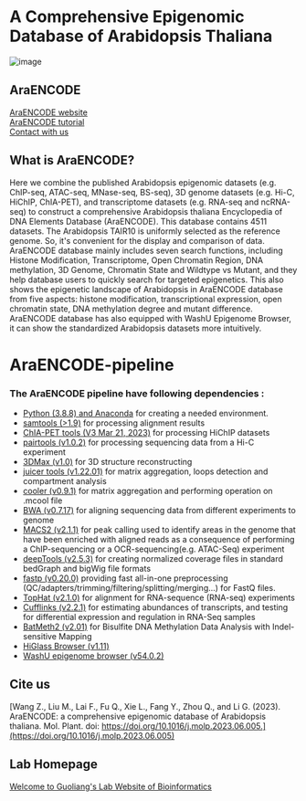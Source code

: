 # A Comprehensive Epigenomic Database of Arabidopsis Thaliana
![image](https://github.com/versarchey/AraENCODE-pipeline/blob/main/main.png)
## AraENCODE
[AraENCODE website](http://glab.hzau.edu.cn/AraENCODE/) <br>
[AraENCODE tutorial](http://glab.hzau.edu.cn/AraENCODE/pages/tutorial.html) <br>
[Contact with us](http://glab.hzau.edu.cn/AraENCODE/pages/contact.html)

## What is AraENCODE?
 Here we combine the published Arabidopsis epigenomic datasets (e.g. ChIP-seq, ATAC-seq, MNase-seq, BS-seq), 3D genome datasets (e.g. Hi-C, HiChIP, ChIA-PET), and transcriptome datasets (e.g. RNA-seq and ncRNA-seq) to construct a comprehensive Arabidopsis thaliana Encyclopedia of DNA Elements Database (AraENCODE). This database contains 4511 datasets. The Arabidopsis TAIR10 is uniformly selected as the reference genome. So, it's convenient for the display and comparison of data. AraENCODE database mainly includes seven search functions, including Histone Modification, Transcriptome, Open Chromatin Region, DNA methylation, 3D Genome, Chromatin State and Wildtype vs Mutant, and they help database users to quickly search for targeted epigenetics. This also shows the epigenetic landscape of Arabidopsis in AraENCODE database from five aspects: histone modification, transcriptional expression, open chromatin state, DNA methylation degree and mutant difference. AraENCODE database has also equipped with WashU Epigenome Browser, it can show the standardized Arabidopsis datasets more intuitively.<br>
# AraENCODE-pipeline
### The AraENCODE pipeline have following dependencies :
* [Python (3.8.8) and Anaconda](https://www.anaconda.com/) for creating a needed environment.
* [samtools (>1.9)](http://www.htslib.org/download/) for processing alignment results 
* [ChIA-PET tools (V3 Mar 21, 2023)](https://github.com/GuoliangLi-HZAU/ChIA-PET_Tool_V3/commits/master) for processing HiChIP datasets
* [pairtools (v1.0.2)](https://github.com/open2c/pairtools) for processing sequencing data from a Hi-C experiment
* [3DMax (v1.0)](https://github.com/BDM-Lab/3DMax) for 3D structure reconstructing
* [juicer tools (v1.22.01)](https://github.com/aidenlab/juicer/wiki/Feature-Annotation) for matrix aggregation, loops detection and compartment analysis
* [cooler (v0.9.1)](https://github.com/open2c/cooler) for matrix aggregation and performing operation on .mcool file
* [BWA (v0.7.17)](https://github.com/lh3/bwa) for aligning sequencing data from different experiments to genome
* [MACS2 (v2.1.1)](https://hbctraining.github.io/Intro-to-ChIPseq/lessons/05_peak_calling_macs.html) for peak calling used to identify areas in the genome that have been enriched with aligned reads as a consequence of performing a ChIP-sequencing or a OCR-sequencing(e.g. ATAC-Seq) experiment
* [deepTools (v2.5.3)](https://github.com/deeptools/deepTools) for creating normalized coverage files in standard bedGraph and bigWig file formats
* [fastp (v0.20.0)](https://github.com/OpenGene/fastp) providing fast all-in-one preprocessing (QC/adapters/trimming/filtering/splitting/merging...) for FastQ files.
* [TopHat (v2.1.0)](http://ccb.jhu.edu/software/tophat/index.shtml) for alignment for RNA-sequence (RNA-seq) experiments
* [Cufflinks (v2.2.1)](https://github.com/cole-trapnell-lab/cufflinks) for estimating abundances of transcripts, and testing for differential expression and regulation in RNA-Seq samples
* [BatMeth2 (v2.01)](https://github.com/GuoliangLi-HZAU/BatMeth2) for Bisulfite DNA Methylation Data Analysis with Indel-sensitive Mapping
* [HiGlass Browser (v1.11)](https://docs.higlass.io/)
* [WashU epigenome browser (v54.0.2)](http://epigenomegateway.wustl.edu/)
## Cite us
[Wang Z., Liu M., Lai F., Fu Q., Xie L., Fang Y., Zhou Q., and Li G. (2023). AraENCODE: a comprehensive epigenomic database of Arabidopsis thaliana. Mol. Plant. doi: https://doi.org/10.1016/j.molp.2023.06.005.](https://doi.org/10.1016/j.molp.2023.06.005)

## Lab Homepage
[Welcome to Guoliang's Lab Website of Bioinformatics](http://glab.hzau.edu.cn/)
<br></br>




